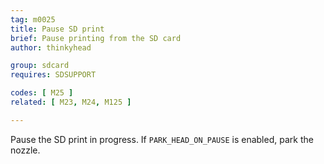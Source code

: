 ```yaml
---
tag: m0025
title: Pause SD print
brief: Pause printing from the SD card
author: thinkyhead

group: sdcard
requires: SDSUPPORT

codes: [ M25 ]
related: [ M23, M24, M125 ]

---
```


Pause the SD print in progress. If `PARK_HEAD_ON_PAUSE` is enabled, park the nozzle.
